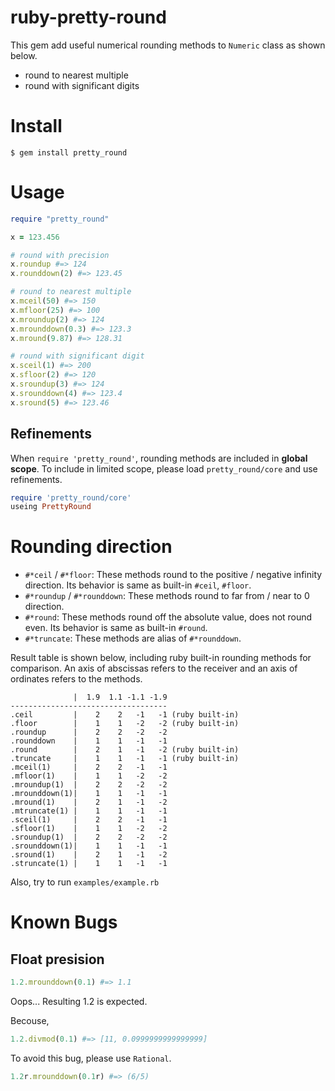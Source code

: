 ruby-pretty-round
================
This gem add useful numerical rounding methods to `Numeric` class as shown below.
- round to nearest multiple
- round with significant digits

Install
================
`$ gem install pretty_round`

Usage
================
```rb
require "pretty_round"

x = 123.456

# round with precision
x.roundup #=> 124
x.rounddown(2) #=> 123.45

# round to nearest multiple
x.mceil(50) #=> 150
x.mfloor(25) #=> 100
x.mroundup(2) #=> 124
x.mrounddown(0.3) #=> 123.3
x.mround(9.87) #=> 128.31

# round with significant digit
x.sceil(1) #=> 200
x.sfloor(2) #=> 120
x.sroundup(3) #=> 124
x.srounddown(4) #=> 123.4
x.sround(5) #=> 123.46
```

Refinements
----------------
When `require 'pretty_round'`, rounding methods are included in **global scope**.
To include in limited scope, please load `pretty_round/core` and use refinements.
```rb
require 'pretty_round/core'
useing PrettyRound
```

Rounding direction
================
- `#*ceil` / `#*floor`: These methods round to the positive / negative infinity direction. Its behavior is same as built-in `#ceil`, `#floor`.
- `#*roundup` / `#*rounddown`: These methods round to far from / near to 0 direction.
- `#*round`: These methods round off the absolute value, does not round even. Its behavior is same as built-in `#round`.
- `#*truncate`: These methods are alias of `#*rounddown`.

Result table is shown below, including ruby built-in rounding methods for comparison.
An axis of abscissas refers to the receiver and an axis of ordinates refers to the methods.
```
              |  1.9  1.1 -1.1 -1.9
-----------------------------------
.ceil         |    2    2   -1   -1 (ruby built-in)
.floor        |    1    1   -2   -2 (ruby built-in)
.roundup      |    2    2   -2   -2
.rounddown    |    1    1   -1   -1
.round        |    2    1   -1   -2 (ruby built-in)
.truncate     |    1    1   -1   -1 (ruby built-in)
.mceil(1)     |    2    2   -1   -1
.mfloor(1)    |    1    1   -2   -2
.mroundup(1)  |    2    2   -2   -2
.mrounddown(1)|    1    1   -1   -1
.mround(1)    |    2    1   -1   -2
.mtruncate(1) |    1    1   -1   -1
.sceil(1)     |    2    2   -1   -1
.sfloor(1)    |    1    1   -2   -2
.sroundup(1)  |    2    2   -2   -2
.srounddown(1)|    1    1   -1   -1
.sround(1)    |    2    1   -1   -2
.struncate(1) |    1    1   -1   -1
```

Also, try to run `examples/example.rb`


Known Bugs
================
Float presision
----------------
```rb
1.2.mrounddown(0.1) #=> 1.1
```
Oops... Resulting 1.2 is expected.

Becouse,
```rb
1.2.divmod(0.1) #=> [11, 0.0999999999999999]
```

To avoid this bug, please use `Rational`.
```rb
1.2r.mrounddown(0.1r) #=> (6/5)
```
